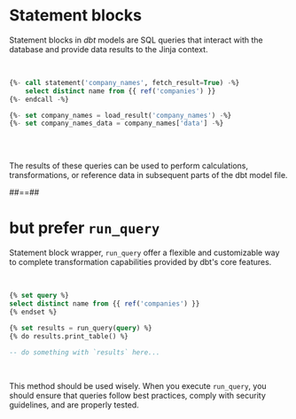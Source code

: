 <!-- .slide -->

# Statement blocks

Statement blocks in _dbt_ models are SQL queries that interact with the database and provide data results to the Jinja
context. 

<br/>

```sql []
{%- call statement('company_names', fetch_result=True) -%}
    select distinct name from {{ ref('companies') }}
{%- endcall -%}

{%- set company_names = load_result('company_names') -%}
{%- set company_names_data = company_names['data'] -%}
  
```

<br/>

The results of these queries can be used to perform calculations, transformations, or reference data in subsequent parts of
the dbt model file.

##==##

# but prefer `run_query`

Statement block wrapper, `run_query` offer a flexible and customizable way to complete transformation capabilities provided by dbt's core features.

<br/>

```sql
{% set query %}
select distinct name from {{ ref('companies') }}
{% endset %}

{% set results = run_query(query) %}
{% do results.print_table() %}

-- do something with `results` here...
```

<br/>

This method should be used wisely. When you execute `run_query`, you should ensure that queries follow best practices,
comply with security guidelines, and are properly tested.
